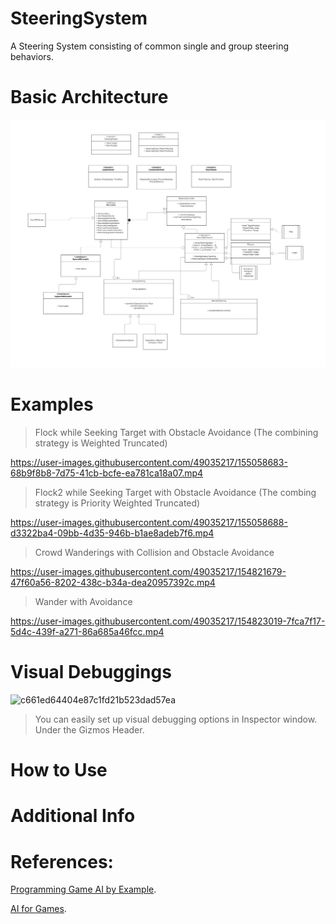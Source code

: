 # SteeringSystem
A Steering System consisting of common single and group steering behaviors.


# Basic Architecture
![Class Diagram](https://github.com/aOttf/SteeringSystem/blob/main/PreviewImage/SteeringUML.png)

# Examples
> Flock while Seeking Target with Obstacle Avoidance (The combining strategy is Weighted Truncated)

https://user-images.githubusercontent.com/49035217/155058683-68b9f8b8-7d75-41cb-bcfe-ea781ca18a07.mp4

> Flock2 while Seeking Target with Obstacle Avoidance (The combing strategy is Priority Weighted Truncated)

https://user-images.githubusercontent.com/49035217/155058688-d3322ba4-09bb-4d35-946b-b1ae8adeb7f6.mp4

> Crowd Wanderings with Collision and Obstacle Avoidance

https://user-images.githubusercontent.com/49035217/154821679-47f60a56-8202-438c-b34a-dea20957392c.mp4

> Wander with Avoidance

https://user-images.githubusercontent.com/49035217/154823019-7fca7f17-5d4c-439f-a271-86a685a46fcc.mp4

# Visual Debuggings

![c661ed64404e87c1fd21b523dad57ea](https://user-images.githubusercontent.com/49035217/155060191-9aa30457-75df-48a5-9246-2c01cf2d18b2.png)

> You can easily set up visual debugging options in Inspector window. Under the Gizmos Header.

# How to Use

# Additional Info

# References:

[Programming Game AI by Example](https://www.amazon.ca/Programming-Game-Example-Mat-Buckland/dp/1556220782).

[AI for Games](https://www.amazon.ca/AI-Games-Third-Ian-Millington/dp/0367670569/ref=pd_lpo_1?pd_rd_i=0367670569&psc=1).
            













